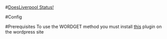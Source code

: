 #[DoesLiverpool Status!](http://status.doesliverpool.com)

#Config


#Prerequisites
To use the WORDGET method you must install [this](https://wordpress.org/plugins/json-api) plugin on the wordpress site